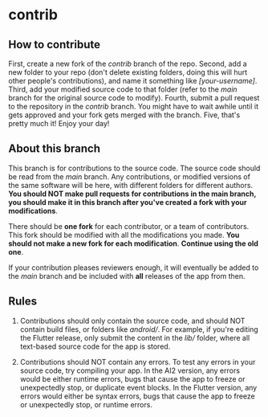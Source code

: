 # contrib

## How to contribute
   First, create a new fork of the *contrib* branch of the repo.
   Second, add a new folder to your repo (don't delete existing folders, doing this will hurt other people's contributions), and name it something like *[your-username]*.
   Third, add your modified source code to that folder (refer to the *main* branch for the original source code to modify).
   Fourth, submit a pull request to the repository in the *contrib* branch. You might have to wait awhile until it gets approved and your fork gets merged with the branch.
   Five, that's pretty much it! Enjoy your day!

## About this branch
This branch is for contributions to the source code. The source code should be read from the *main* branch. Any contributions, or modified versions of the same software will be here,
with different folders for different authors. **You should NOT make pull requests for contributions in the main branch, you should make it in this branch after you've created a fork with your modifications**. 

There should be **one fork** for each contributor, or a team of contributors. This fork should be modified with all the modifications you made. **You should not make a new fork for each modification**. **Continue using the old one**.

If your contribution pleases reviewers enough, it will eventually be added to the *main* branch and be included with **all** releases of the app from then.

## Rules
1. Contributions should only contain the source code, and should NOT contain build files, or folders like *android/*. For example, if you're editing the Flutter release, only submit the content in the *lib/* folder, where all text-based source code for the app is stored.

2. Contributions should NOT contain any errors. To test any errors in your source code, try compiling your app. In the AI2 version, any errors would be either runtime errors, bugs that cause the app to freeze or unexpectedly stop, or duplicate event blocks. In the Flutter version, any errors would either be syntax errors, bugs that cause the app to freeze or unexpectedly stop, or runtime errors.
